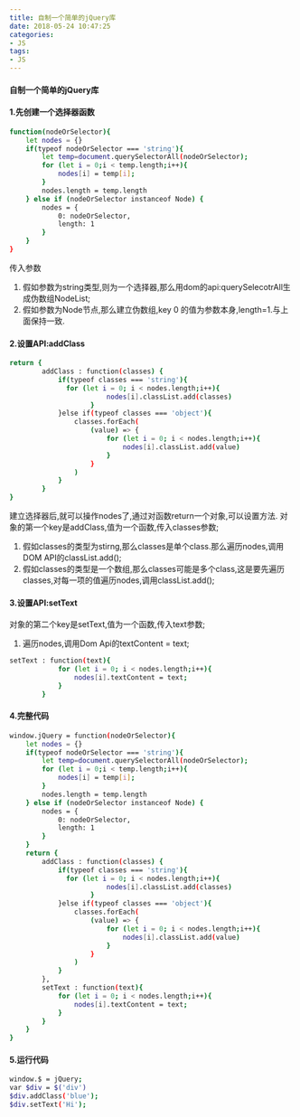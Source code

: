 ```yaml
---
title: 自制一个简单的jQuery库
date: 2018-05-24 10:47:25
categories:
- JS
tags:
- JS
---
```

#### 自制一个简单的jQuery库

#### 1.先创建一个选择器函数

``` bash
function(nodeOrSelector){
    let nodes = {}
    if(typeof nodeOrSelector === 'string'){
        let temp=document.querySelectorAll(nodeOrSelector);
        for (let i = 0;i < temp.length;i++){
            nodes[i] = temp[i];
        }
        nodes.length = temp.length
    } else if (nodeOrSelector instanceof Node) {
        nodes = {
            0: nodeOrSelector,
            length: 1
        }
    }
}
```
传入参数
1. 假如参数为string类型,则为一个选择器,那么用dom的api:querySelecotrAll生成伪数组NodeList;
2. 假如参数为Node节点,那么建立伪数组,key 0 的值为参数本身,length=1.与上面保持一致.

#### 2.设置API:addClass

``` bash
return {
        addClass : function(classes) {
            if(typeof classes === 'string'){
              for (let i = 0; i < nodes.length;i++){
                        nodes[i].classList.add(classes)
                    }
            }else if(typeof classes === 'object'){
                classes.forEach(
                    (value) => {
                        for (let i = 0; i < nodes.length;i++){
                            nodes[i].classList.add(value)
                        }
                    }
                )
            }        
        }
}
```
建立选择器后,就可以操作nodes了,通过对函数return一个对象,可以设置方法.
对象的第一个key是addClass,值为一个函数,传入classes参数;
1. 假如classes的类型为stirng,那么classes是单个class.那么遍历nodes,调用DOM API的classList.add();
2. 假如classes的类型是一个数组,那么classes可能是多个class,这是要先遍历classes,对每一项的值遍历nodes,调用classList.add();

#### 3.设置API:setText
对象的第二个key是setText,值为一个函数,传入text参数;
1. 遍历nodes,调用Dom Api的textContent = text;

``` bash
setText : function(text){
            for (let i = 0; i < nodes.length;i++){
                nodes[i].textContent = text;
            }
        }
```

#### 4.完整代码

``` bash
window.jQuery = function(nodeOrSelector){
    let nodes = {}
    if(typeof nodeOrSelector === 'string'){
        let temp=document.querySelectorAll(nodeOrSelector);
        for (let i = 0;i < temp.length;i++){
            nodes[i] = temp[i];
        }
        nodes.length = temp.length
    } else if (nodeOrSelector instanceof Node) {
        nodes = {
            0: nodeOrSelector,
            length: 1
        }
    }
    return {
        addClass : function(classes) {
            if(typeof classes === 'string'){
              for (let i = 0; i < nodes.length;i++){
                        nodes[i].classList.add(classes)
                    }
            }else if(typeof classes === 'object'){
                classes.forEach(
                    (value) => {
                        for (let i = 0; i < nodes.length;i++){
                            nodes[i].classList.add(value)
                        }
                    }
                )
            }        
        },
        setText : function(text){
            for (let i = 0; i < nodes.length;i++){
                nodes[i].textContent = text;
            }
        }
    }
}  
```

#### 5.运行代码
``` bash
window.$ = jQuery;
var $div = $('div')
$div.addClass('blue');
$div.setText('Hi');
```
